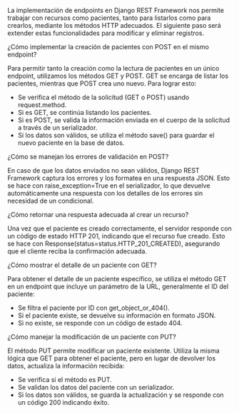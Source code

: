La implementación de endpoints en Django REST Framework nos permite trabajar con recursos como pacientes, tanto para listarlos como para crearlos, mediante los métodos HTTP adecuados. El siguiente paso será extender estas funcionalidades para modificar y eliminar registros.


¿Cómo implementar la creación de pacientes con POST en el mismo endpoint?

Para permitir tanto la creación como la lectura de pacientes en un único endpoint, utilizamos los métodos GET y POST. GET se encarga de listar los pacientes, mientras que POST crea uno nuevo. Para lograr esto:

- Se verifica el método de la solicitud (GET o POST) usando request.method.
- Si es GET, se continúa listando los pacientes.
- Si es POST, se valida la información enviada en el cuerpo de la solicitud a través de un serializador.
- Si los datos son válidos, se utiliza el método save() para guardar el nuevo paciente en la base de datos.


¿Cómo se manejan los errores de validación en POST?

En caso de que los datos enviados no sean válidos, Django REST Framework captura los errores y los formatea en una respuesta JSON. Esto se hace con raise_exception=True en el serializador, lo que devuelve automáticamente una respuesta con los detalles de los errores sin necesidad de un condicional.


¿Cómo retornar una respuesta adecuada al crear un recurso?

Una vez que el paciente es creado correctamente, el servidor responde con un código de estado HTTP 201, indicando que el recurso fue creado. Esto se hace con Response(status=status.HTTP_201_CREATED), asegurando que el cliente reciba la confirmación adecuada.


¿Cómo mostrar el detalle de un paciente con GET?

Para obtener el detalle de un paciente específico, se utiliza el método GET en un endpoint que incluye un parámetro de la URL, generalmente el ID del paciente:

- Se filtra el paciente por ID con get_object_or_404().
- Si el paciente existe, se devuelve su información en formato JSON.
- Si no existe, se responde con un código de estado 404.


¿Cómo manejar la modificación de un paciente con PUT?

El método PUT permite modificar un paciente existente. Utiliza la misma lógica que GET para obtener el paciente, pero en lugar de devolver los datos, actualiza la información recibida:

- Se verifica si el método es PUT.
- Se validan los datos del paciente con un serializador.
- Si los datos son válidos, se guarda la actualización y se responde con un código 200 indicando éxito.